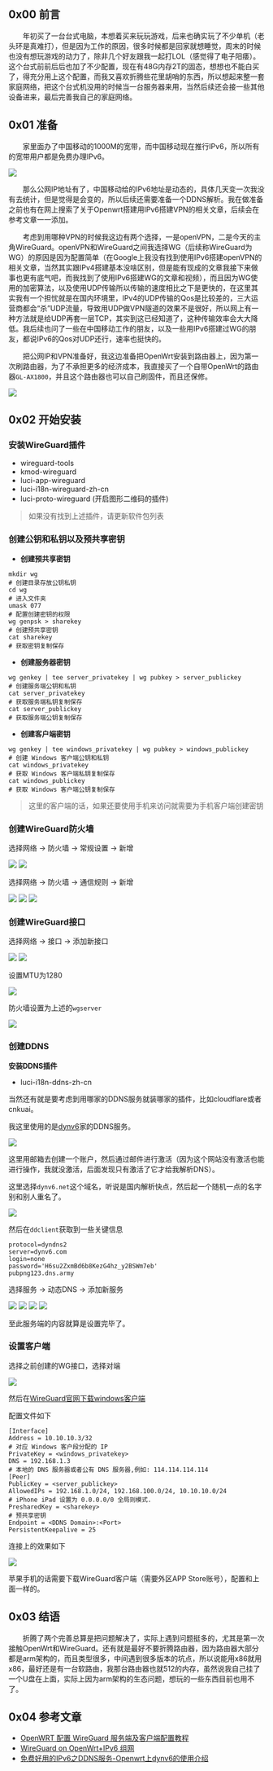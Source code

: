 
## 0x00 前言

&emsp;&emsp;年初买了一台台式电脑，本想着买来玩玩游戏，后来也确实玩了不少单机（老头环是真难打），但是因为工作的原因，很多时候都是回家就想睡觉，周末的时候也没有想玩游戏的动力了，除非几个好友跟我一起打LOL（感觉得了电子阳痿）。这个台式前前后后也加了不少配置，现在有48G内存2T的固态，想想也不能白买了，得充分用上这个配置，而我又喜欢折腾些花里胡哨的东西，所以想起来整一套家庭网络，把这个台式机没用的时候当一台服务器来用，当然后续还会接一些其他设备进来，最后完善我自己的家庭网络。


## 0x01 准备

&emsp;&emsp;家里面办了中国移动的1000M的宽带，而中国移动现在推行IPv6，所以所有的宽带用户都是免费办理IPv6。

<img src="images/Pasted image 20230304140657.png" width="auto"  height="auto"/>

&emsp;&emsp;那么公网IP地址有了，中国移动给的IPv6地址是动态的，具体几天变一次我没有去统计，但是觉得是会变的，所以后续还需要准备一个DDNS解析。我在做准备之前也有在网上搜索了关于Openwrt搭建用IPv6搭建VPN的相关文章，后续会在参考文章一一添加。

&emsp;&emsp;考虑到用哪种VPN的时候我这边有两个选择，一是openVPN，二是今天的主角WireGuard。openVPN和WireGuard之间我选择WG（后续称WireGuard为WG）的原因是因为配置简单（在Google上我没有找到使用IPv6搭建openVPN的相关文章，当然其实跟IPv4搭建基本没啥区别，但是能有现成的文章我接下来做事也更有底气吧，而我找到了使用IPv6搭建WG的文章和视频），而且因为WG使用的加密算法，以及使用UDP传输所以传输的速度相比之下是更快的，在这里其实我有一个担忧就是在国内环境里，IPv4的UDP传输的Qos是比较差的，三大运营商都会“杀”UDP流量，导致用UDP做VPN隧道的效果不是很好，所以网上有一种方法就是给UDP再套一层TCP，其实到这已经知道了，这种传输效率会大大降低。我后续也问了一些在中国移动工作的朋友，以及一些用IPv6搭建过WG的朋友，都说IPv6的Qos对UDP还行，速率也挺快的。

&emsp;&emsp;把公网IP和VPN准备好，我这边准备把OpenWrt安装到路由器上，因为第一次刷路由器，为了不承担更多的经济成本，我直接买了一个自带OpenWrt的路由器`GL-AX1800`，并且这个路由器也可以自己刷固件，而且还保修。

<img src="images/Pasted image 20230304144624.png" width="auto"  height="auto"/>

## 0x02 开始安装

### 安装WireGuard插件
- wireguard-tools
- kmod-wireguard
- luci-app-wireguard
- luci-i18n-wireguard-zh-cn
- luci-proto-wireguard (开启图形二维码的插件)

>如果没有找到上述插件，请更新软件包列表

### 创建公钥和私钥以及预共享密钥

- **创建预共享密钥**

```shell
mkdir wg
# 创建目录存放公钥私钥
cd wg
# 进入文件夹
umask 077
# 配置创建密钥的权限
wg genpsk > sharekey
# 创建预共享密钥
cat sharekey
# 获取密钥复制保存
```

- **创建服务器密钥**

```shell
wg genkey | tee server_privatekey | wg pubkey > server_publickey
# 创建服务端公钥和私钥
cat server_privatekey
# 获取服务端私钥复制保存
cat server_publickey
# 获取服务端公钥复制保存
```

- **创建客户端密钥**

```shell
wg genkey | tee windows_privatekey | wg pubkey > windows_publickey
# 创建 Windows 客户端公钥和私钥
cat windows_privatekey
# 获取 Windows 客户端私钥复制保存
cat windows_publickey
# 获取 Windows 客户端公钥复制保存
```

>这里的客户端的话，如果还要使用手机来访问就需要为手机客户端创建密钥

### 创建WireGuard防火墙

选择网络 -> 防火墙 -> 常规设置 -> 新增

<img src="images/Pasted image 20230304152411.png" width="auto"  height="auto"/>

<img src="images/Pasted image 20230304152444.png" width="auto"  height="auto"/>

选择网络 -> 防火墙 -> 通信规则 -> 新增

<img src="images/Pasted image 20230304152610.png" width="auto"  height="auto"/>

<img src="images/Pasted image 20230304152701.png" width="auto"  height="auto"/>

<img src="images/Pasted image 20230304152720.png" width="auto"  height="auto"/>

### 创建WireGuard接口

选择网络 -> 接口 -> 添加新接口

<img src="images/Pasted image 20230304151643.png" width="auto"  height="auto"/>

<img src="images/Pasted image 20230304152028.png" width="auto"  height="auto"/>

设置MTU为1280

<img src="images/Pasted image 20230304152818.png" width="auto"  height="auto"/>

防火墙设置为上述的`wgserver`

<img src="images/Pasted image 20230304152849.png" width="auto"  height="auto"/>

### 创建DDNS

**安装DDNS插件**

- luci-i18n-ddns-zh-cn

当然还有就是要考虑到用哪家的DDNS服务就装哪家的插件，比如cloudflare或者cnkuai。

我这里使用的是[dynv6](https://dynv6.com/)家的DDNS服务。

<img src="images/Pasted image 20230304153352.png" width="auto"  height="auto"/>

这里用邮箱去创建一个账户，然后通过邮件进行激活（因为这个网站没有激活也能进行操作，我就没激活，后面发现只有激活了它才给我解析DNS）。

这里选择`dynv6.net`这个域名，听说是国内解析快点，然后起一个随机一点的名字别和别人重名了。

<img src="images/Pasted image 20230304154137.png" width="auto"  height="auto"/>

然后在`ddclient`获取到一些关键信息

```
protocol=dyndns2
server=dynv6.com
login=none
password='H6su2ZxmBd6b8KezG4hz_y2BSWm7eb'
pubpng123.dns.army
```

选择服务 -> 动态DNS -> 添加新服务

<img src="images/Pasted image 20230304154336.png" width="auto"  height="auto"/>

<img src="images/Pasted image 20230304154611.png" width="auto"  height="auto"/>

<img src="images/Pasted image 20230304154921.png" width="auto"  height="auto"/>

<img src="images/Pasted image 20230304154948.png" width="auto"  height="auto"/>



至此服务端的内容就算是设置完毕了。

### 设置客户端

选择之前创建的WG接口，选择对端

<img src="images/Pasted image 20230304155539.png" width="auto"  height="auto"/>

然后在[WireGuard官网下载windows客户端](https://download.wireguard.com/windows-client/)

配置文件如下

```
[Interface]
Address = 10.10.10.3/32
# 对应 Windows 客户段分配的 IP
PrivateKey = <windows_privatekey>
DNS = 192.168.1.3
# 本地的 DNS 服务器或者公有 DNS 服务器,例如: 114.114.114.114
[Peer]
PublicKey = <server_publickey>
AllowedIPs = 192.168.1.0/24, 192.168.100.0/24, 10.10.10.0/24
# iPhone iPad 设置为 0.0.0.0/0 全局则模式.
PresharedKey = <sharekey>
# 预共享密钥
Endpoint = <DDNS Domain>:<Port>
PersistentKeepalive = 25
```

连接上的效果如下

<img src="images/Pasted image 20230304160145.png" width="auto"  height="auto"/>

苹果手机的话需要下载WireGuard客户端（需要外区APP Store账号），配置和上面一样的。


## 0x03 结语

&emsp;&emsp;折腾了两个完善总算是把问题解决了，实际上遇到问题挺多的，尤其是第一次接触OpenWrt和WireGuard。还有就是最好不要折腾路由器，因为路由器大部分都是arm架构的，而且类型很多，中间遇到很多版本的坑点，所以说能用x86就用x86，最好还是有一台软路由，我那台路由器也就512的内存，虽然说我自己挂了一个U盘在上面，实际上因为arm架构的生态问题，想玩的一些东西目前也用不了。


## 0x04 参考文章


- [OpenWRT 配置 WireGuard 服务端及客户端配置教程](https://www.ioiox.com/archives/143.html)
- [WireGuard on OpenWrt+IPv6 组网](https://www.whosneo.com/wireguard-openwrt-ipv6/)
- [免费好用的IPv6之DDNS服务-Openwrt上dynv6的使用介绍](https://blog.csdn.net/weixin_43593122/article/details/95660085)







